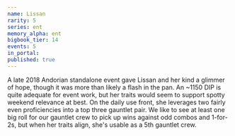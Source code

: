 ```yaml
---
name: Lissan
rarity: 5
series: ent
memory_alpha: ent
bigbook_tier: 14
events: 5
in_portal:
published: true
---
```


A late 2018 Andorian standalone event gave Lissan and her kind a glimmer of hope, though it was more than likely a flash in the pan. An ~1150 DIP is quite adequate for event work, but her traits would seem to support spotty weekend relevance at best. On the daily use front, she leverages two fairly even proficiencies into a top three gauntlet pair. We like to see at least one big roll for our gauntlet crew to pick up wins against odd combos and 1-for-2s, but when her traits align, she's usable as a 5th gauntlet crew.
